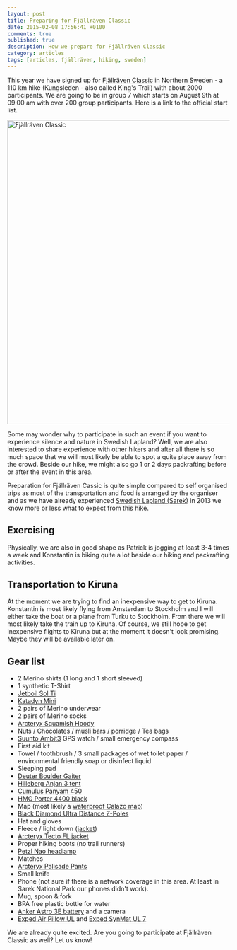 ```yaml
---
layout: post
title: Preparing for Fjällräven Classic
date: 2015-02-08 17:56:41 +0100
comments: true
published: true
description: How we prepare for Fjällräven Classic
category: articles
tags: [articles, fjällräven, hiking, sweden]
---
```

This year we have signed up for [Fjällräven Classic][1] in Northern Sweden - a 110 km hike (Kungsleden - also called King's Trail) with about 2000 participants. We are going to be in group 7 which starts on August 9th at 09.00 am with over 200 group participants. Here is a link to the official start list.

<a href="https://www.flickr.com/photos/90204224@N07/16482970962" title="Fjällräven Classic Preparation"><img src="https://farm8.staticflickr.com/7421/16482970962_e112076e05_b.jpg" width="1024" height="688" alt="Fjällräven Classic"></a><!--more-->

Some may wonder why to participate in such an event if you want to experience silence and nature in Swedish Lapland? Well, we are also interested to share experience with other hikers and after all there is so much space that we will most likely be able to spot a quite place away from the crowd. Beside our hike, we might also go 1 or 2 days packrafting before or after the event in this area.

Preparation for Fjällräven Cassic is quite simple compared to self organised trips as most of the transportation and food is arranged by the organiser and as we have already experienced [Swedish Lapland (Sarek)][3] in 2013 we know more or less what to expect from this hike.

## Exercising
Physically, we are also in good shape as Patrick is jogging at least 3-4 times a week and Konstantin is biking quite a lot beside our hiking and packrafting activities.

## Transportation to Kiruna
At the moment we are trying to find an inexpensive way to get to Kiruna. Konstantin is most likely flying from Amsterdam to Stockholm and I will either take the boat or a plane from Turku to Stockholm. From there we will most likely take the train up to Kiruna. Of course, we still hope to get inexpensive flights to Kiruna but at the moment it doesn't look promising. Maybe they will be available later on.

## Gear list
* 2 Merino shirts (1 long and 1 short sleeved)
* 1 synthetic T-Shirt
* [Jetboil Sol Ti][4]
* [Katadyn Mini][5]
* 2 pairs of Merino underwear
* 2 pairs of Merino socks
* [Arcteryx Squamish Hoody][6]
* Nuts / Chocolates / musli bars / porridge /  Tea bags
* [Suunto Ambit3][7] GPS watch / small emergency compass
* First aid kit
* Towel / toothbrush / 3 small packages of wet toilet paper / environmental friendly soap or disinfect liquid
* Sleeping pad
* [Deuter Boulder Gaiter][8]
* [Hilleberg Anjan 3 tent][9]
* [Cumulus Panyam 450][10] 
* [HMG Porter 4400 black][11]
* Map (most likely a [waterproof Calazo map][12])
* [Black Diamond Ultra Distance Z-Poles][13]
* Hat and gloves
* Fleece / light down ([jacket][14])
* [Arcteryx Tecto FL jacket][15]
* Proper hiking boots (no trail runners)
* [Petzl Nao headlamp][16]
* Matches
* [Arcteryx Palisade Pants][17]
* Small knife
* Phone (not sure if there is a network coverage in this area. At least in Sarek National Park our phones didn't work).
* Mug, spoon & fork
* BPA free plastic bottle for water
* [Anker Astro 3E battery][18] and a camera
* [Exped Air Pillow UL][19] and [Exped SynMat UL 7][20]

We are already quite excited. Are you going to participate at Fjällräven Classic as well? Let us know!

[1]:	http://www.fjallraven.com/classic/
[3]:	http://hikeventures.com/hiking-and-packrafting-in-sarek-day-1/
[4]:	http://hikeventures.com/gear-review-jetboil-sol-ti/
[5]:	http://hikeventures.com/gear-review-katadyn-mini-water-filter/
[6]:	http://hikeventures.com/gear-review-arcteryx-squamish-hoody/
[7]:	http://hikeventures.com/suunto-ambit3-ambit2-worth-upgrade/
[8]:	http://hikeventures.com/deuter-boulder-gaiter/
[9]:	http://hikeventures.com/gear-review-hilleberg-anjan-for-the-summer/
[10]:	http://hikeventures.com/cumulus-panyam-450/
[11]:	http://hikeventures.com/gear-review-hmg-porter-4400-black/
[12]:	http://hikeventures.com/waterproof-maps/
[13]:	http://hikeventures.com/gear-review-black-diamond-ultra-distance-z-pole/
[14]:	http://hikeventures.com/gear-review-montbell-u-dot-l-down-parka/
[15]:	http://hikeventures.com/arcteryx-tecto-fl-jacket/
[16]:	http://hikeventures.com/petzl-nao-headlamp-test/
[17]:	http://hikeventures.com/gear-review-arcteryx-palisade-pants/
[18]:	http://hikeventures.com/how-to-charge-your-batteries-when-you-are-outdoors/
[19]:	http://hikeventures.com/exped-air-pillow-ul/
[20]:	http://hikeventures.com/exped-synmat-ul-7/
